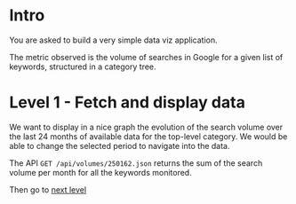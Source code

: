 # Intro

You are asked to build a very simple data viz application.

The metric observed is the volume of searches in Google for a given list of keywords, structured in a category tree.

# Level 1 - Fetch and display data

We want to display in a nice graph the evolution of the search volume over the last 24 months of available data for the top-level category. We would be able to change the selected period to navigate into the data.

The API `GET /api/volumes/250162.json` returns the sum of the search volume per month for all the keywords monitored.

Then go to [next level](../level2)
